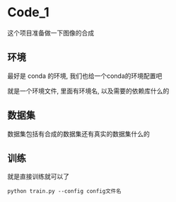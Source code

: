 # Code_1
这个项目准备做一下图像的合成

## 环境

最好是 conda 的环境, 我们也给一个conda的环境配置吧

就是一个环境文件, 里面有环境名, 以及需要的依赖库什么的




## 数据集
数据集包括有合成的数据集还有真实的数据集什么的


## 训练
就是直接训练就可以了

`python train.py --config config文件名`



